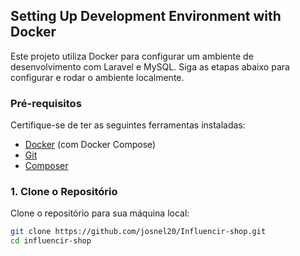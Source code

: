 ## Setting Up Development Environment with Docker

Este projeto utiliza Docker para configurar um ambiente de desenvolvimento com Laravel e MySQL. Siga as etapas abaixo para configurar e rodar o ambiente localmente.

### Pré-requisitos

Certifique-se de ter as seguintes ferramentas instaladas:
- [Docker](https://www.docker.com/products/docker-desktop) (com Docker Compose)
- [Git](https://git-scm.com/)
- [Composer](https://getcomposer.org/)

### 1. Clone o Repositório

Clone o repositório para sua máquina local:

```bash
git clone https://github.com/josnel20/Influencir-shop.git
cd influencir-shop
